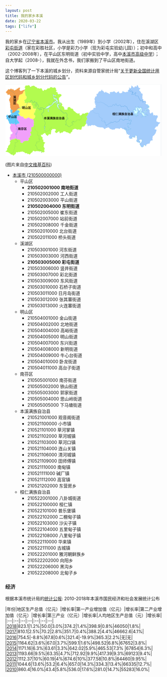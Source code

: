 ```yaml
---
layout: post
title: 我的家乡本溪
date: 2020-03-22
tags: ["life"]
---
```


我的家乡在[辽宁省本溪市](https://zh.wikipedia.org/wiki/%E6%9C%AC%E6%BA%AA%E5%B8%82)。我从出生（1989年）到小学（2002年），住在溪湖区[彩屯街道](https://zh.wikipedia.org/wiki/%E5%BD%A9%E5%B1%AF%E8%A1%97%E9%81%93)（家在彩胜社区，小学是彩力小学（现为彩屯实验幼儿园））；初中和高中（2002-2008年），在平山区东明街道（初中实验中学，高中[本溪市高级中学](https://zh.wikipedia.org/wiki/%E6%9C%AC%E6%BA%AA%E5%B8%82%E9%AB%98%E7%BA%A7%E4%B8%AD%E5%AD%A6)）；自大学起（2008-），我就在外念书，我们家搬到了平山区南地街道。


这个博客列了一下本溪的城乡划分，资料来源自管家统计局“[关于更新全国统计用区划代码和城乡划分代码的公告](http://www.stats.gov.cn/tjsj/tjbz/tjyqhdmhcxhfdm/2019/index.html)”。

![](/images/benxi_admin.png)

(图片来自[中文维基百科](https://upload.wikimedia.org/wikipedia/commons/thumb/3/34/Administrative_Division_Benxi.png/1554px-Administrative_Division_Benxi.png))

- [本溪市 (210500000000)](http://www.stats.gov.cn/tjsj/tjbz/tjyqhdmhcxhfdm/2019/21/2105.html)
	- 平山区
		- **210502001000	南地街道**
		- 210502002000	工人街道
		- 210502003000	平山街道
		- **210502004000	东明街道**
		- 210502005000	崔东街道
		- 210502007000	站前街道
		- 210502008000	千金街道
		- 210502010000	北台街道
		- 210502011000	桥头街道
	- 溪湖区
		- 210503001000	河东街道
		- 210503003000	河西街道
		- **210503005000	彩屯街道**
		- 210503006000	竖井街道
		- 210503007000	彩北街道
		- 210503009000	东风街道
		- 210503010000	石桥子街道
		- 210503011000	日月岛街道
		- 210503012000	张其寨街道
		- 210503013000	火连寨街道
	- 明山区
		- 210504001000	金山街道
		- 210504002000	北地街道
		- 210504004000	高峪街道
		- 210504005000	明山街道
		- 210504007000	东兴街道
		- 210504008000	新明街道
		- 210504009000	牛心台街道
		- 210504010000	卧龙街道
		- 210504011000	高台子街道
	- 南芬区
		- 210505001000	南芬街道
		- 210505002000	铁山街道
		- 210505003000	郭家街道
		- 210505004000	思山岭街道
		- 210505005000	下马塘街道
	- 本溪满族自治县
		- 210521001000	观音阁街道
		- 210521100000	小市镇
		- 210521101000	草河掌镇
		- 210521102000	草河城镇
		- 210521103000	草河口镇
		- 210521104000	连山关镇
		- 210521106000	清河城镇
		- 210521109000	田师傅镇
		- 210521110000	南甸镇
		- 210521111000	碱厂镇
		- 210521112000	高官镇
		- 210521202000	东营房乡
	- 桓仁满族自治县
		- 210522001000	八卦城街道
		- 210522100000	桓仁镇
		- 210522101000	普乐堡镇
		- 210522102000	二棚甸子镇
		- 210522103000	沙尖子镇
		- 210522104000	五里甸子镇
		- 210522108000	八里甸子镇
		- 210522110000	华来镇
		- 210522111000	古城镇
		- 210522201000	雅河朝鲜族乡
		- 210522202000	向阳乡
		- 210522206000	黑沟乡
		- 210522208000	北甸子乡


### 经济

根据本溪市统计局的[统计公报](http://tjj.benxi.gov.cn/publicity/ywgz/xxfb/tjgb): 2010-2018年本溪市国民经济和社会发展统计公布



|年份|地区生产总值（亿元）|增长率|第一产业增加值（亿元）|增长率|第二产业增加值（亿元）|增长率|第三产业（亿元）|增长率|人均地区生产总值（元）|增长率|
|:--|:--|:--|:--|:--|:--|:--|
|[2018](http://tjj.benxi.gov.cn/publicity/ywgz/xxfb/tjgb/66243)|823.1|1.2%|50.0|3.0%|374.2|1.4%|398.9|0.8%|46050|1.8%|
|[2017](http://tjj.benxi.gov.cn/publicity/ywgz/xxfb/tjgb/66250)|810.1|2.5%|70.2|2.8%|351.7|0.4%|388.2|4.4%|46662.6|4.1%|
|[2016](http://tjj.benxi.gov.cn/publicity/ywgz/xxfb/tjgb/66249)|754.5|-8.8%|67.8|0.6%|321.4|-19.9%|365.3|2.2%|无|无|
|[2015](http://tjj.benxi.gov.cn/publicity/ywgz/xxfb/tjgb/66248)|1164.62|3.6%|67.0|3.7%|599.1|1.6%|498.52|6.8%|67652|3.8%|
|[2014](http://tjj.benxi.gov.cn/publicity/ywgz/xxfb/tjgb/66247)|1171.16|6.3%|63.61|3.3%|642.02|5.9%|465.53|7.3% |67854|6.3%|
|[2013](http://tjj.benxi.gov.cn/publicity/ywgz/xxfb/tjgb/66246)|1193.66|9.5%|63.35|4.7%|712.92|9.9%|417.39|9.3%|69123|9.4%|
|[2012](http://tjj.benxi.gov.cn/publicity/ywgz/xxfb/tjgb/66245)|1112.37|10%|60.19|4%|674.6|10%|377.58|10.8%|64460|9.95%|
|[2011](http://tjj.benxi.gov.cn/publicity/ywgz/xxfb/tjgb/66244)|1044.6|13.6%|53.2|6.4%|657.0|14.3%|334.3|13.4%|66335|12.7%|
|[2010](http://tjj.benxi.gov.cn/publicity/ywgz/xxfb/tjgb/66243)|860.4|16.0%|43.4|5.8%|536.0|17.6%|281.0|14.7%|55283|16.0%|

